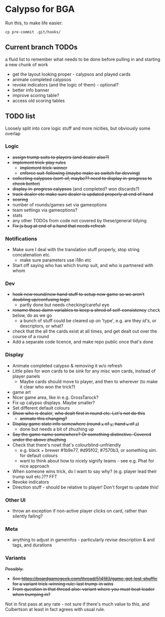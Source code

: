 # Calypso for BGA

Run this, to make life easier:

```
cp pre-commit .git/hooks/
```

## Current branch TODOs

a fluid list to remember what needs to be done before pulling in and starting a new chunk of work

* get the layout looking proper - calypsos and played cards
* animate completed calypsos
* revoke indicators (and the logic of them) - optional?
* better info banner
* improve scoring table?
* access old scoring tables

## TODO list

Loosely split into core logic stuff and more nicities, but obviously some overlap

### Logic

* ~~assign trump suits to players (and dealer also?)~~
* ~~implement trick-play rules~~
  * ~~implement trick-winner~~
  * ~~enforce suit-following (maybe make as switch for devving)~~
* ~~collecting calypsos (sort-of, maybe?? need to display in-progress to check better)~~
* ~~display in-progress calypsos~~ (and completed? won discards?)
* ~~track dealer etc make sure dealer is updated properly at end of hand~~
* ~~scoring~~
* number of rounds/games set via gameoptions
* team settings via gameoptions?
* stats
* any other TODOs from code not covered by these/general tidying
* ~~Fix js bug at end of a hand that needs refresh~~

### Notifications

* Make sure I deal with the translation stuff properly, stop string concatenation etc.
  * make sure parameters use i18n etc
* Start off saying who has which trump suit, and who is partnered with whom

### Dev

* ~~hook new round/new hand stuff to setup new game so we aren't doubling up/confusing logic~~
  * partly done but needs checking/careful eye
* ~~rename those damn variables to keep a shred of self-consistency~~ check below, do as we go
  *  a bunch of stuff could be cleared up on 'type', e.g. are they _id's_, or descriptors, or what?
* check that the all the cards exist at all times, and get dealt out over the course of a round
* Add a separate code licence, and make repo public once that's done

### Display

* Animate completed calypso & removing it w/o refresh
* Little piles for won cards to be sink for any misc won cards, instead of player panels
  * Maybe cards should move to player, and then to wherever (to make it clear who won the trick?)
* game art
* Nicer game area, like in e.g. GrossTarock?
* Fix up calypso displays. Maybe smaller?
* Set different default colours
* ~~Show who is dealer~~, ~~who dealt first in round etc. Let's not do this~~
  * ~~animate this changing?~~
* ~~Display game state info somewhere (round `x` of `y`, hand `w` of `z`)~~
  * done but needs a bit of zhuzhing up
* ~~Say the game name somewhere? Or something distinctive. Covered under the above zhuzhing~~
* Check that there's nowt that's colourblind-unfriendly
  * e.g. black + brewer #1b9e77, #d95f02, #7570b3, or something sim. for default colours
  * want to think about how to nicely signify teams - see e.g. Phat for nice approach
* When someone wins trick, do I want to say why? (e.g. player lead their trump suit etc.)?? FFT
* Revoke indicators
* Direction stuff - should be relative to player! Don't forget to update this!

### Other UI

* throw an exception if non-active player clicks on card, rather than silently failing?

### Meta

* anything to adjust in gameinfos - particularly revise description & and tags, and durations

### Variants

~~Possibly.~~

* ~~See https://boardgamegeek.com/thread/514183/game-got-lost-shuffle for a variant trick-winning rule: last trump-in wins~~
* ~~From question in that thread also: variant where you must beat leader when trumping in?~~

Not in first pass at any rate - not sure if there's much value to this, and Culbertson at least in fact agrees with usual rule.
